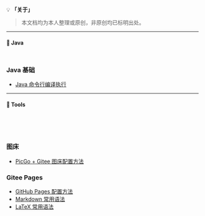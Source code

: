 <style>
    h2
    {
      /* border-bottom:2px  solid   rgb(66, 185, 131); */
      margin-bottom:50px;
      font-size: 1em;
    }
    h2 span{
      display:inline-block;
      background: rgb(102, 126, 233);
      color:#ffffff !important;
      padding:  10px  16px;
      border-radius:5px;
      box-shadow: 2px 2px 5px rgb(216, 216, 216);
    }
    /* .content{
      width:1000px;
      margin: 0 auto;
      padding-top: 30px;
    } */
    .markdown-section{
      padding: 30px 30px 40px 30px !important;
    }
</style>

💡 **「关于」**

> 本文档均为本人整理或原创，非原创均已标明出处。

---

## 🍵 Java

### Java  基础

- [Java 命令行编译执行](Java/Core/Java命令行编译执行.md)

---

## 🔨 Tools

<br>

### 图床

- [PicGo + Gitee 图床配置方法](Tools/PicGo+Gitee图床配置方法.md)

### Gitee Pages

- [GitHub Pages 配置方法](Tools/GitHubPages配置方法)
- [Markdown 常用语法](Tools/Markdown常用语法.md)
- [LaTeX 常用语法](Tools/LaTeX常用语法.md)
